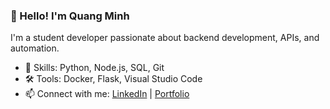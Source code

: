 ### 👋 Hello! I'm Quang Minh
I'm a student developer passionate about backend development, APIs, and automation.

- 🔧 Skills: Python, Node.js, SQL, Git
- 🛠️ Tools: Docker, Flask, Visual Studio Code
- 📫 Connect with me: [LinkedIn](https://linkedin.com/in/yourname) | [Portfolio](https://yourportfolio.com)
